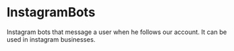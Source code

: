# InstagramBots
Instagram bots that message a user when he follows our account. It can be used in instagram businesses.

